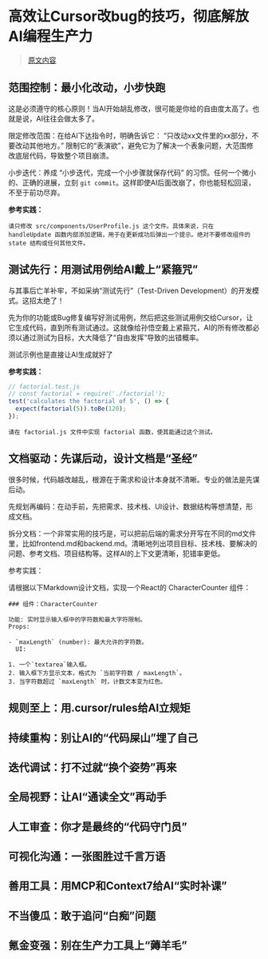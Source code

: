 # 高效让Cursor改bug的技巧，彻底解放AI编程生产力

> [原文内容](https://juejin.cn/post/7515379500152946714)

## 范围控制：最小化改动，小步快跑

这是必须遵守的核心原则！当AI开始胡乱修改，很可能是你给的自由度太高了。也就是说，AI往往会做太多了。

限定修改范围：在给AI下达指令时，明确告诉它： “只改动xx文件里的xx部分，不要改动其他地方。” 限制它的“表演欲”，避免它为了解决一个表象问题，大范围修改底层代码，导致整个项目崩溃。

小步迭代：养成 “小步迭代，完成一个小步骤就保存代码” 的习惯。任何一个微小的、正确的进展，立刻 `git commit`。这样即使AI后面改崩了，你也能轻松回滚，不至于前功尽弃。

**参考实践：**

```text
请只修改 src/components/UserProfile.js 这个文件。具体来说，只在 handleUpdate 函数内部添加逻辑，用于在更新成功后弹出一个提示。绝对不要修改组件的 state 结构或任何其他文件。
```

## 测试先行：用测试用例给AI戴上“紧箍咒”

与其事后亡羊补牢，不如采纳“测试先行”（Test-Driven Development）的开发模式。这招太绝了！

先为你的功能或Bug修复编写好测试用例，然后把这些测试用例交给Cursor，让它生成代码，直到所有测试通过。这就像给孙悟空戴上紧箍咒，AI的所有修改都必须以通过测试为目标，大大降低了“自由发挥”导致的出错概率。

测试示例也是直接让AI生成就好了

**参考实践：**

```js
// factorial.test.js
// const factorial = require('./factorial');
test('calculates the factorial of 5', () => {
  expect(factorial(5)).toBe(120);
});
```

```text
请在 factorial.js 文件中实现 factorial 函数，使其能通过这个测试。
```

## 文档驱动：先谋后动，设计文档是“圣经”

很多时候，代码越改越乱，根源在于需求和设计本身就不清晰。专业的做法是先谋后动。

先规划再编码：在动手前，先把需求、技术栈、UI设计、数据结构等想清楚，形成文档。

拆分文档：一个非常实用的技巧是，可以把前后端的需求分开写在不同的md文件里，比如frontend.md和backend.md。清晰地列出项目目标、技术栈、要解决的问题、参考文档、项目结构等。这样AI的上下文更清晰，犯错率更低。

参考实践：

请根据以下Markdown设计文档，实现一个React的 CharacterCounter 组件：

```text
### 组件：CharacterCounter

功能: 实时显示输入框中的字符数和最大字符限制。
Props:

- `maxLength` (number): 最大允许的字符数。
  UI:

1. 一个`textarea`输入框。
2. 输入框下方显示文本，格式为 `当前字符数 / maxLength`。
3. 当字符数超过 `maxLength` 时，计数文本变为红色。

```

## 规则至上：用.cursor/rules给AI立规矩

## 持续重构：别让AI的“代码屎山”埋了自己

## 迭代调试：打不过就“换个姿势”再来

## 全局视野：让AI“通读全文”再动手

## 人工审查：你才是最终的“代码守门员”

## 可视化沟通：一张图胜过千言万语

## 善用工具：用MCP和Context7给AI“实时补课”

## 不当傻瓜：敢于追问“白痴”问题

## 氪金变强：别在生产力工具上“薅羊毛”
